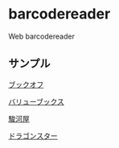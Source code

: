 # barcodereader
Web barcodereader

## サンプル

[ブックオフ](https://deguchi.github.io/barcodereader/?url=https%3A%2F%2Fwww.bookoffonline.co.jp%2Fboleccontent%2Fbolbuysearch%2Fbuysearch%2Fsearch%3Fbg%3D%26q%3D%7B%7Bbarcode%7D%7D)

[バリューブックス](https://deguchi.github.io/barcodereader/?isbn=10&url=https://www.valuebooks.jp/estimate/pricing/%7B%7Bbarcode%7D%7D)


[駿河屋](https://deguchi.github.io/barcodereader/?isbn=10&url=http://www.suruga-ya.jp%2Fsearch_buy%3Fcategory%3D%26key_flag%3D2%26searchbox%3D1%26tab%3D2%26search_word%3D%7B%7Bbarcode%7D%7D)

[ドラゴンスター](https://deguchi.github.io/barcodereader/?url=https%3A%2F%2Fdragongame.jp%2Flist.php%3Fword%3D%7B%7Bbarcode%7D%7D)
